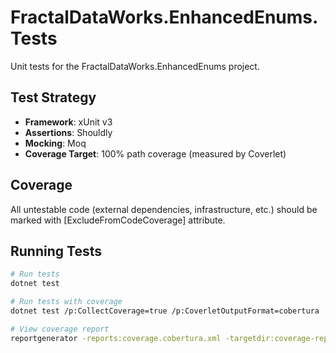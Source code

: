 # FractalDataWorks.EnhancedEnums.Tests

Unit tests for the FractalDataWorks.EnhancedEnums project.

## Test Strategy

- **Framework**: xUnit v3
- **Assertions**: Shouldly
- **Mocking**: Moq
- **Coverage Target**: 100% path coverage (measured by Coverlet)

## Coverage

All untestable code (external dependencies, infrastructure, etc.) should be marked with [ExcludeFromCodeCoverage] attribute.

## Running Tests

```bash
# Run tests
dotnet test

# Run tests with coverage
dotnet test /p:CollectCoverage=true /p:CoverletOutputFormat=cobertura

# View coverage report
reportgenerator -reports:coverage.cobertura.xml -targetdir:coverage-report
```
